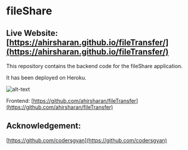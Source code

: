 # fileShare
## Live Website: [https://ahirsharan.github.io/fileTransfer/](https://ahirsharan.github.io/fileTransfer/)

This repository contains the backend code for the fileShare application.

It has been deployed on Heroku.

![alt-text](https://i.ibb.co/rwfLcvK/up1.jpg) 

Frontend: [https://github.com/ahirsharan/fileTransfer](https://github.com/ahirsharan/fileTransfer)

## Acknowledgement:

[https://github.com/codersgyan](https://github.com/codersgyan)
